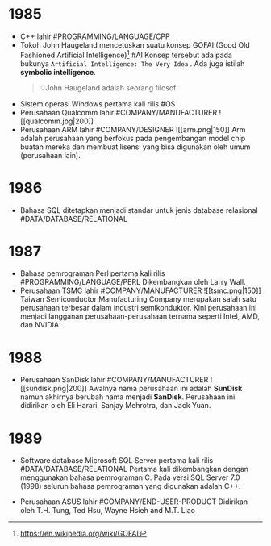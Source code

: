 # 1985
- C++ lahir #PROGRAMMING/LANGUAGE/CPP
- Tokoh John Haugeland mencetuskan suatu konsep GOFAI (Good Old Fashioned Artificial Intelligence)[^1] #AI
	Konsep tersebut ada pada bukunya `Artificial Intelligence: The Very Idea` . Ada juga istilah **symbolic intelligence**.
	> 💡John Haugeland adalah seorang filosof
- Sistem operasi Windows pertama kali rilis #OS
- Perusahaan Qualcomm lahir #COMPANY/MANUFACTURER 
	![[qualcomm.jpg|200]]
- Perusahaan ARM lahir #COMPANY/DESIGNER
	![[arm.png|150]]
	Arm adalah perusahaan yang berfokus pada pengembangan model chip buatan mereka dan membuat lisensi yang bisa digunakan oleh umum (perusahaan lain).
# 1986
- Bahasa SQL ditetapkan menjadi standar untuk jenis database relasional #DATA/DATABASE/RELATIONAL 
# 1987
- Bahasa pemrograman Perl pertama kali rilis #PROGRAMMING/LANGUAGE/PERL
	Dikembangkan oleh Larry Wall. 
- Perusahaan TSMC lahir #COMPANY/MANUFACTURER
	![[tsmc.png|150]]
	Taiwan Semiconductor Manufacturing Company merupakan salah satu perusahaan terbesar dalam industri semikonduktor. Kini perusahaan ini menjadi langganan perusahaan-perusahaan ternama seperti Intel, AMD, dan NVIDIA.
# 1988
- Perusahaan SanDisk lahir #COMPANY/MANUFACTURER 
	![[sundisk.png|200]]
	Awalnya nama perusahaan ini adalah **SunDisk** namun akhirnya berubah nama menjadi **SanDisk**. Perusahaan ini didirikan oleh Eli Harari, Sanjay Mehrotra, dan Jack Yuan.
# 1989
- Software database Microsoft SQL Server pertama kali rilis #DATA/DATABASE/RELATIONAL 
	Pertama kali dikembangkan dengan menggunakan bahasa pemrograman C. Pada versi SQL Server 7.0 (1998) seluruh bahasa pemrograman yang digunakan adalah C++.
	
- Perusahaan ASUS lahir #COMPANY/END-USER-PRODUCT 
	Didirikan oleh T.H. Tung, Ted Hsu, Wayne Hsieh and M.T. Liao

[^1]: https://en.wikipedia.org/wiki/GOFAI